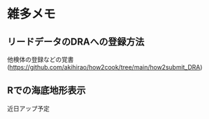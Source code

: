 # 雑多メモ

## リードデータのDRAへの登録方法
他検体の登録などの覚書(https://github.com/akihirao/how2cook/tree/main/how2submit_DRA)

## Rでの海底地形表示
近日アップ予定
